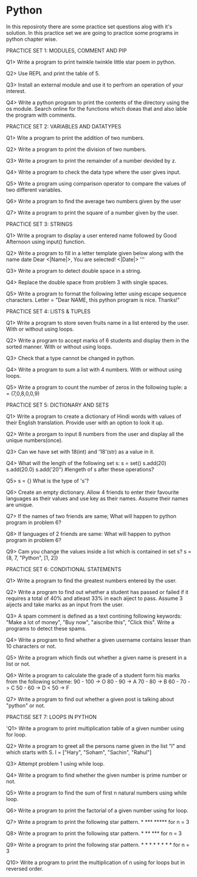 # Python


In this reposiroty there are some practice set questions alog with it's solution.
In this practice set we are going to practice some programs in python chapter wise.


PRACTICE SET 1: MODULES, COMMENT AND PIP

Q1> Write a program to print twinkle twinkle little star poem in python.

Q2> Use REPL and print the table of 5.

Q3> Install an external module and use it to perfrom an operation of your interest.

Q4> Write a python program to print the contents of the directory using the os module. Search online for the functions which doeas that and also lable the program with comments.


PRACTICE SET 2: VARIABLES AND DATATYPES

Q1> Wite a program to print the addition of two numbers.

Q2> Write a program to print the division of two numbers.

Q3> Write a program to print the remainder of a number devided by z.

Q4> Write a program to check the data type where the user gives input.

Q5> Write a program using comparison operator to compare the values of two different variables.

Q6> Write a program to find the average two numbers given by the user

Q7> Write a program to print the square of a number given by the user.


PRACTICE SET 3: STRINGS

Q1> Write a program to display a user entered name followed by Good Afternoon using input() function.

Q2> Write a program to fill in a letter template given below along with the name date 
    Dear <|Name|>,
    You are selected!
    <|Date|>
    '''

Q3> Write a program to detect double space in a string.

Q4> Replace the double space from problem 3 with single spaces.

Q5> Write a program to format the following letter using escape sequence characters.
    Letter = "Dear NAME, this python program is nice. Thanks!"


PRACTICE SET 4: LISTS & TUPLES

Q1> Write a program to store seven fruits name in a list entered by the user. With or without using loops.

Q2> Write a program to accept marks of 6 students and display them in the sorted manner. With or without using loops.

Q3> Check that a type cannot be changed in python.

Q4> Write a program to sum a list with 4 numbers. With or without using loops.

Q5> Write a program to count the number of zeros in the following tuple: 
    a = (7,0,8,0,0,9)

PRACTICE SET 5: DICTIONARY AND SETS

Q1> Write a program to create a dictionary of Hindi words with values of their English translation. Provide user with an option to look it up.

Q2> Write a prorgam to input 8 numbers from the user and display all the unique numbers(once).

Q3> Can we have set with 18(int) and '18'(str) as a value in it.

Q4> What will the length of the following set s:
    s = set()
    s.add(20)
    s.add(20.0)
    s.add('20") #lengeth of s after these operations?

Q5> s = {}
    What is the type of 's'?

Q6> Create an empty dictionary. Allow 4 friends to enter their favourite languages as their values and use key as their names. Assume their names are unique.

Q7> If the names of two friends are same; What will happen to python program in problem 6?

Q8> If languages of 2 friends are same: What will happen to python program in problem 6?

Q9> Cam you change the values inside a list which is contained in set s?
    s = {8, 7, "Python", [1, 2]}

PRACTICE SET 6: CONDITIONAL STATEMENTS

Q1> Write a program to find the greatest numbers entered by the user.

Q2> Write a program to find out whether a student has passed or failed if it requires a total of 40% and atleast 33% in each aiject to pass. Assume 3 aijects and take marks as an input from the user.

Q3> A spam comment is defined as a text contining following keywords:
       "Make a lot of money", "Buy now", "aiscribe this", "Click this". Write a programs to detect these spams.

Q4> Write a program to find whether a given username contains lesser than 10 characters or not.

Q5> Write a program which finds out whether a given name is present in a list or not.

Q6> Write a program to calculate the grade of a student form his marks from the following scheme:
       90 - 100 -> O
       80 - 90 -> A
       70 - 80 -> B
       60 - 70 -> C
       50 - 60 -> D
       < 50 -> F 

Q7> Write a program to find out whether a given post is talking about "python" or not.

PRACTISE SET 7: LOOPS IN PYTHON

'Q1> Write a program to print multiplication table of a given number using for loop.

Q2> Write a program to greet all the persons name given in the list "l" and which starts with S.
       l = ["Hary", "Soham", "Sachin", "Rahul"]

Q3> Attempt problem 1 using while loop.

Q4> Write a program to find whether the given number is prime number or not.

Q5> Write a program to find the sum of first n natural numbers using while loop.

Q6> Write a program to print the factorial of a given number using for loop.

Q7> Write a program to print the following star pattern.
      *
     ***
    *****     for n = 3

Q8> Write a program to print the following star pattern.
       *
       **
       ***      for n = 3

Q9> Write a program to print the following star pattern.
       * * *
       *   *
       * * *    for n = 3

Q10> Write a program to print the multiplication of n using for loops but in reversed order.
